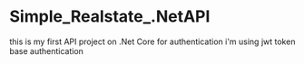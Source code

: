 # Simple_Realstate_.NetAPI
this is my first API project on .Net Core
for authentication i'm using jwt token base authentication
